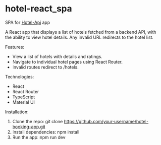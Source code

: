 # hotel-react_spa
 
SPA for [Hotel-Api](https://github.com/slezyradosti/Hotel-App) app

A React app that displays a list of hotels fetched from a backend API, with the ability to view hotel details. Any invalid URL redirects to the hotel list.

Features:
- View a list of hotels with details and ratings.
- Navigate to individual hotel pages using React Router.
- Invalid routes redirect to /hotels.

Technologies:
- React
- React Router
- TypeScript
- Material UI

Installation:
1. Clone the repo: git clone https://github.com/your-username/hotel-booking-app.git
2. Install dependencies: npm install
3. Run the app: npm run dev
